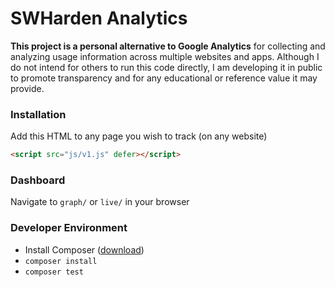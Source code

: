 # SWHarden Analytics

**This project is a personal alternative to Google Analytics** for collecting and analyzing usage information across multiple websites and apps. Although I do not intend for others to run this code directly, I am developing it in public to promote transparency and for any educational or reference value it may provide.

### Installation

Add this HTML to any page you wish to track (on any website)

```html
<script src="js/v1.js" defer></script>
```

### Dashboard

Navigate to `graph/` or `live/` in your browser

### Developer Environment

* Install Composer ([download](https://getcomposer.org/download/))
* `composer install`
* `composer test`